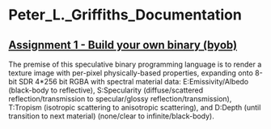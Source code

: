 # Peter_L._Griffiths_Documentation
## [Assignment 1 - Build your own binary (byob)](https://github.com/charlieroberts/imgd-5010-s24/blob/main/assignment1-binary.md)

The premise of this speculative binary programming language is to render a texture image with per-pixel physically-based properties, expanding onto 8-bit SDR 4*256 bit RGBA with spectral material data: 
E:Emissivity/Albedo (black-body to reflective), 
S:Specularity (diffuse/scattered reflection/transmission to specular/glossy reflection/transmission), 
T:Tropism (isotropic scattering to anisotropic scattering), and 
D:Depth (until transition to next material) (none/clear to infinite/black-body).
